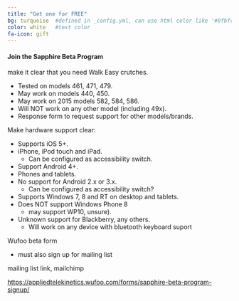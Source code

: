 ```yaml
---
title: "Get one for FREE"
bg: turquoise  #defined in _config.yml, can use html color like '#0fbfcf'
color: white   #text color
fa-icon: gift
---
```


#### Join the Sapphire Beta Program

make it clear that you need Walk Easy crutches.
  * Tested on models 461, 471, 479.
  * May work on models 440, 450.
  * May work on 2015 models 582, 584, 586.
  * Will NOT work on any other model (including 49x).
  * Response form to request support for other models/brands.

Make hardware support clear:
  * Supports iOS 5+.
  * iPhone, iPod touch and iPad.
    - Can be configured as accessibility switch.
  * Support Android 4+.
  * Phones and tablets.
  * No support for Android 2.x or 3.x.
    - Can be configured as accessibility switch?
  * Supports Windows 7, 8 and RT on desktop and tablets.
  * Does NOT support Windows Phone 8
    - may support WP10, unsure).
  * Unknown support for Blackberry, any others.
    - Will work on any device with bluetooth keyboard suport

Wufoo beta form
  - must also sign up for mailing list

mailing list link, mailchimp

https://appliedtelekinetics.wufoo.com/forms/sapphire-beta-program-signup/